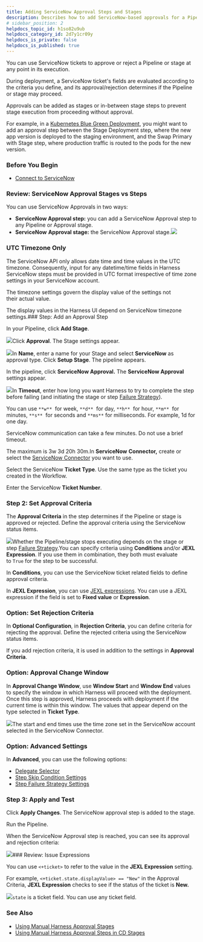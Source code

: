 ```yaml
---
title: Adding ServiceNow Approval Steps and Stages
description: Describes how to add ServiceNow-based approvals for a Pipeline.
# sidebar_position: 2
helpdocs_topic_id: h1so82u9ub
helpdocs_category_id: 2d7y1cr09y
helpdocs_is_private: false
helpdocs_is_published: true
---
```


You can use ServiceNow tickets to approve or reject a Pipeline or stage at any point in its execution.

During deployment, a ServiceNow ticket's fields are evaluated according to the criteria you define, and its approval/rejection determines if the Pipeline or stage may proceed.

Approvals can be added as stages or in-between stage steps to prevent stage execution from proceeding without approval.

For example, in a [Kubernetes Blue Green Deployment](/article/mog5tnk5pi-create-a-kubernetes-blue-green-deployment), you might want to add an approval step between the Stage Deployment step, where the new app version is deployed to the staging environment, and the Swap Primary with Stage step, where production traffic is routed to the pods for the new version.

### Before You Begin

* [Connect to ServiceNow](/article/illz8off8q-connect-to-service-now)

### Review: ServiceNow Approval Stages vs Steps

You can use ServiceNow Approvals in two ways:

* **ServiceNow Approval step:** you can add a ServiceNow Approval step to any Pipeline or Approval stage.
* **ServiceNow** **Approval stage:** the ServiceNow Approval stage.![](https://files.helpdocs.io/i5nl071jo5/articles/h1so82u9ub/1640002249102/screenshot-2021-12-20-at-5-37-12-pm.png)

### UTC Timezone Only

The ServiceNow API only allows date time and time values in the UTC timezone. Consequently, input for any datetime/time fields in Harness ServiceNow steps must be provided in UTC format irrespective of time zone settings in your ServiceNow account.

The timezone settings govern the display value of the settings not their actual value.

The display values in the Harness UI depend on ServiceNow timezone settings.### Step: Add an Approval Step

In your Pipeline, click **Add Stage**.

![](https://files.helpdocs.io/kw8ldg1itf/articles/h1so82u9ub/1665077098807/screen-shot-2022-10-06-at-1-14-26-pm.png)Click **Approval**. The Stage settings appear.

![](https://files.helpdocs.io/kw8ldg1itf/articles/h1so82u9ub/1665077140897/screen-shot-2022-10-06-at-1-14-51-pm.png)In **Name**, enter a name for your Stage and select **ServiceNow** as approval type. Click **Setup Stage**. The pipeline appears.

In the pipeline, click **ServiceNow Approval.** The **ServiceNow Approval** settings appear.

![](https://files.helpdocs.io/kw8ldg1itf/articles/h1so82u9ub/1665075257875/service-now-approval-dialo.png)In **Timeout**, enter how long you want Harness to try to complete the step before failing (and initiating the stage or step [Failure Strategy](/article/0zvnn5s1ph-define-a-failure-strategy-on-stages-and-steps)).

You can use `**w**`  for week, `**d**`  for day, `**h**`  for hour, `**m**`  for minutes, `**s**`  for seconds and `**ms**` for milliseconds. For example, 1d for one day.

ServiceNow communication can take a few minutes. Do not use a brief timeout.

The maximum is 3w 3d 20h 30m.In **ServiceNow** **Connector,** create or select the [ServiceNow Connector](/article/illz8off8q-connect-to-service-now) you want to use.

Select the ServiceNow **Ticket Type**. Use the same type as the ticket you created in the Workflow.

Enter the ServiceNow **Ticket Number**.

### Step 2: Set Approval Criteria

The **Approval Criteria** in the step determines if the Pipeline or stage is approved or rejected. Define the approval criteria using the ServiceNow status items.

![](https://files.helpdocs.io/i5nl071jo5/articles/h1so82u9ub/1640003318519/screenshot-2021-12-20-at-5-58-11-pm.png)Whether the Pipeline/stage stops executing depends on the stage or step [Failure Strategy](/article/0zvnn5s1ph-define-a-failure-strategy-on-stages-and-steps).You can specify criteria using **Conditions** and/or **JEXL Expression**. If you use them in combination, they both must evaluate to `True` for the step to be successful.

In **Conditions**, you can use the ServiceNow ticket related fields to define approval criteria.

In **JEXL Expression**, you can use [JEXL expressions](https://commons.apache.org/proper/commons-jexl/reference/syntax.html). You can use a JEXL expression if the field is set to **Fixed value** or **Expression**.

### Option: Set Rejection Criteria

In **Optional Configuration**, in **Rejection Criteria**, you can define criteria for rejecting the approval. Define the rejected criteria using the ServiceNow status items.

If you add rejection criteria, it is used in addition to the settings in **Approval Criteria**.

### Option: Approval Change Window

In **Approval Change Window**, use **Window Start** and **Window End** values to specify the window in which Harness will proceed with the deployment. Once this step is approved, Harness proceeds with deployment if the current time is within this window. The values that appear depend on the type selected in **Ticket Type**. 

![](https://files.helpdocs.io/kw8ldg1itf/articles/h1so82u9ub/1665075984810/service-now-approval-change-window.png)The start and end times use the time zone set in the ServiceNow account selected in the ServiceNow Connector.

### Option: Advanced Settings

In **Advanced**, you can use the following options:

* [Delegate Selector](/article/nnuf8yv13o-select-delegates-with-selectors#option_select_a_delegate_for_a_step_using_tags)
* [Step Skip Condition Settings](https://ngdocs.harness.io/article/i36ibenkq2-step-skip-condition-settings)
* [Step Failure Strategy Settings](https://ngdocs.harness.io/article/htrur23poj-step-failure-strategy-settings)

### Step 3: Apply and Test

Click **Apply Changes**. The ServiceNow approval step is added to the stage.

Run the Pipeline.

When the ServiceNow Approval step is reached, you can see its approval and rejection criteria:

![](https://files.helpdocs.io/i5nl071jo5/articles/h1so82u9ub/1640006368709/screenshot-2021-12-20-at-6-44-48-pm.png)### Review: Issue Expressions

You can use `<+ticket>` to refer to the value in the **JEXL Expression** setting.

For example, `<+ticket.state.displayValue> == "New"` in the Approval Criteria, **JEXL Expression** checks to see if the status of the ticket is **New.**

![](https://files.helpdocs.io/i5nl071jo5/articles/h1so82u9ub/1640004463342/screenshot-2021-12-20-at-6-17-02-pm.png)`state` is a ticket field. You can use any ticket field.

### See Also

* [Using Manual Harness Approval Stages](/article/fkvso46bok-adding-harness-approval-stages)
* [Using Manual Harness Approval Steps in CD Stages](/article/43pzzhrcbv-using-harness-approval-steps-in-cd-stages)

